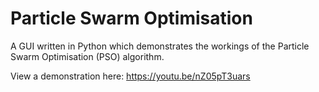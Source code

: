 # Particle Swarm Optimisation

A GUI written in Python which demonstrates the workings of the Particle Swarm Optimisation (PSO) algorithm.

View a demonstration here: https://youtu.be/nZ05pT3uars
